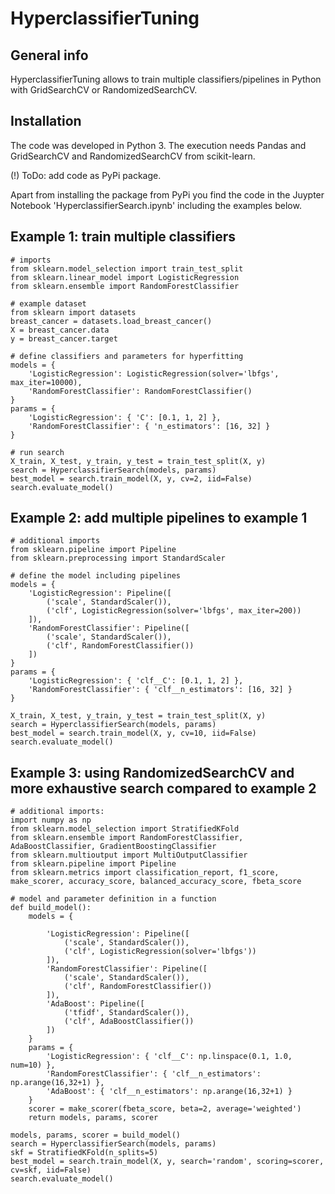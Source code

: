 # HyperclassifierTuning

## General info
HyperclassifierTuning allows to train multiple classifiers/pipelines in Python with GridSearchCV or RandomizedSearchCV.

## Installation
The code was developed in Python 3. The execution needs Pandas and GridSearchCV and RandomizedSearchCV from scikit-learn.

(!) ToDo: add code as PyPi package.

Apart from installing the package from PyPi you find the code in the Juypter Notebook 'HyperclassifierSearch.ipynb' including the examples below.

## Example 1: train multiple classifiers
```
# imports
from sklearn.model_selection import train_test_split
from sklearn.linear_model import LogisticRegression
from sklearn.ensemble import RandomForestClassifier

# example dataset
from sklearn import datasets
breast_cancer = datasets.load_breast_cancer()
X = breast_cancer.data
y = breast_cancer.target

# define classifiers and parameters for hyperfitting
models = {
    'LogisticRegression': LogisticRegression(solver='lbfgs', max_iter=10000),
    'RandomForestClassifier': RandomForestClassifier()
}
params = {
    'LogisticRegression': { 'C': [0.1, 1, 2] },
    'RandomForestClassifier': { 'n_estimators': [16, 32] }
}

# run search
X_train, X_test, y_train, y_test = train_test_split(X, y)
search = HyperclassifierSearch(models, params)
best_model = search.train_model(X, y, cv=2, iid=False)
search.evaluate_model()
```

## Example 2: add multiple pipelines to example 1
```
# additional imports
from sklearn.pipeline import Pipeline
from sklearn.preprocessing import StandardScaler

# define the model including pipelines
models = {
    'LogisticRegression': Pipeline([
        ('scale', StandardScaler()),
        ('clf', LogisticRegression(solver='lbfgs', max_iter=200))
    ]),
    'RandomForestClassifier': Pipeline([
        ('scale', StandardScaler()),
        ('clf', RandomForestClassifier())
    ])
}
params = {
    'LogisticRegression': { 'clf__C': [0.1, 1, 2] },
    'RandomForestClassifier': { 'clf__n_estimators': [16, 32] }
}

X_train, X_test, y_train, y_test = train_test_split(X, y)
search = HyperclassifierSearch(models, params)
best_model = search.train_model(X, y, cv=10, iid=False)
search.evaluate_model()
```

## Example 3: using RandomizedSearchCV and more exhaustive search compared to example 2
```
# additional imports:
import numpy as np
from sklearn.model_selection import StratifiedKFold
from sklearn.ensemble import RandomForestClassifier, AdaBoostClassifier, GradientBoostingClassifier
from sklearn.multioutput import MultiOutputClassifier
from sklearn.pipeline import Pipeline
from sklearn.metrics import classification_report, f1_score, make_scorer, accuracy_score, balanced_accuracy_score, fbeta_score

# model and parameter definition in a function
def build_model():
    models = {

        'LogisticRegression': Pipeline([
            ('scale', StandardScaler()),
            ('clf', LogisticRegression(solver='lbfgs'))
        ]),
        'RandomForestClassifier': Pipeline([
            ('scale', StandardScaler()),
            ('clf', RandomForestClassifier())
        ]),
        'AdaBoost': Pipeline([
            ('tfidf', StandardScaler()),
            ('clf', AdaBoostClassifier())  
        ])
    }
    params = {
        'LogisticRegression': { 'clf__C': np.linspace(0.1, 1.0, num=10) },
        'RandomForestClassifier': { 'clf__n_estimators': np.arange(16,32+1) },
        'AdaBoost': { 'clf__n_estimators': np.arange(16,32+1) }
    }
    scorer = make_scorer(fbeta_score, beta=2, average='weighted')
    return models, params, scorer
```

```
models, params, scorer = build_model()
search = HyperclassifierSearch(models, params)
skf = StratifiedKFold(n_splits=5)
best_model = search.train_model(X, y, search='random', scoring=scorer, cv=skf, iid=False)
search.evaluate_model()
```
